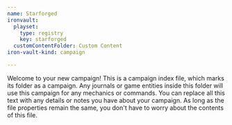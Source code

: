 ```yaml
---
name: Starforged
ironvault:
  playset:
    type: registry
    key: starforged
  customContentFolder: Custom Content
iron-vault-kind: campaign

---
```


Welcome to your new campaign! This is a campaign index file, which marks its folder as a campaign. Any journals or game entities inside this folder will use this campaign for any mechanics or commands. You can replace all this text with any details or notes you have about your campaign. As long as the file properties remain the same, you don't have to worry about the contents of this file.
